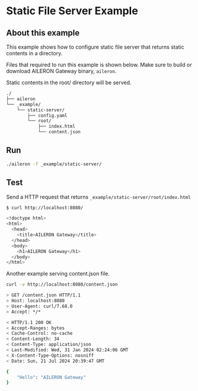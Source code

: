 # Static File Server Example

## About this example

This example shows how to configure static file server that returns static contents in a directory.

Files that required to run this example is shown below.
Make sure to build or download AILERON Gateway binary, `aileron`.

Static contents in the root/ directory will be served.

```txt
./
├── aileron
└── _example/
    └── static-server/
        ├── config.yaml
        └── root/
            ├── index.html
            └── content.json
```

## Run

```bash
./aileron -f _example/static-server/
```

## Test

Send a HTTP request that returns `_example/static-server/root/index.html`

```bash
$ curl http://localhost:8080/

<!doctype html>
<html>
  <head>
    <title>AILERON Gateway</title>
  </head>
  <body>
    <h1>AILERON Gateway</h1>
  </body>
</html>
```

Another example serving content.json file.

```bash
curl -v http://localhost:8080/content.json

> GET /content.json HTTP/1.1
> Host: localhost:8080
> User-Agent: curl/7.68.0
> Accept: */*

< HTTP/1.1 200 OK
< Accept-Ranges: bytes
< Cache-Control: no-cache
< Content-Length: 34
< Content-Type: application/json
< Last-Modified: Wed, 31 Jan 2024 02:24:06 GMT
< X-Content-Type-Options: nosniff
< Date: Sun, 21 Jul 2024 20:39:47 GMT

{
    "Hello": "AILERON Gateway"
}
```
